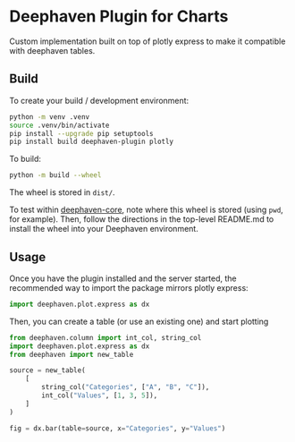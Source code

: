 # Deephaven Plugin for Charts

Custom implementation built on top of plotly express to make it compatible with deephaven tables.

## Build

To create your build / development environment:

```sh
python -m venv .venv
source .venv/bin/activate
pip install --upgrade pip setuptools
pip install build deephaven-plugin plotly
```

To build:

```sh
python -m build --wheel
```

The wheel is stored in `dist/`. 

To test within [deephaven-core](https://github.com/deephaven/deephaven-core), note where this wheel is stored (using `pwd`, for example).
Then, follow the directions in the top-level README.md to install the wheel into your Deephaven environment.

## Usage
Once you have the plugin installed and the server started, the recommended way to import the package mirrors plotly express:
```python
import deephaven.plot.express as dx
```

Then, you can create a table (or use an existing one) and start plotting
```python
from deephaven.column import int_col, string_col
import deephaven.plot.express as dx
from deephaven import new_table

source = new_table(
    [
        string_col("Categories", ["A", "B", "C"]),
        int_col("Values", [1, 3, 5]),
    ]
)

fig = dx.bar(table=source, x="Categories", y="Values")
```